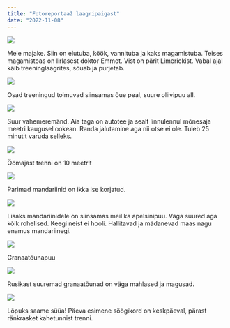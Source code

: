 ```yaml
---
title: "Fotoreportaaž laagripaigast"
date: "2022-11-08"
---
```


[![](/images/meie-majake.jpeg?w=1024)](/images/meie-majake.jpeg)

Meie majake. Siin on elutuba, köök, vannituba ja kaks magamistuba. Teises magamistoas on Iirlasest doktor Emmet. Vist on pärit Limerickist. Vabal ajal käib treeninglaagrites, sõuab ja purjetab.

[![](/images/ja-siin.jpeg?w=1024)](/images/ja-siin.jpeg)

Osad treeningud toimuvad siinsamas õue peal, suure oliivipuu all.

[![](/images/plats.jpeg?w=1024)](/images/plats.jpeg)

Suur vahemeremänd. Aia taga on autotee ja sealt linnulennul mõnesaja meetri kaugusel ookean. Randa jalutamine aga nii otse ei ole. Tuleb 25 minutit varuda selleks.

[![](/images/img_6855.jpeg?w=1024)](/images/img_6855.jpeg)

Öömajast trenni on 10 meetrit

[![](/images/img_6858.jpeg?w=768)](/images/img_6858.jpeg)

Parimad mandariinid on ikka ise korjatud.

[![](/images/rohelised-apelsinid.jpeg?w=1024)](/images/rohelised-apelsinid.jpeg)

Lisaks mandariinidele on siinsamas meil ka apelsinipuu. Väga suured aga kõik rohelised. Keegi neist ei hooli. Hallitavad ja mädanevad maas nagu enamus mandariinegi.

[![](/images/img_6860.jpeg?w=768)](/images/img_6860.jpeg)

Granaatõunapuu

[![](/images/rusikast-suuremad-granaatounad-vaga-mahlased-ja-magusad.jpeg?w=1024)](/images/rusikast-suuremad-granaatounad-vaga-mahlased-ja-magusad.jpeg)

Rusikast suuremad granaatõunad on väga mahlased ja magusad.

[![](/images/lopuks-saab-suua-paeva-esimene-soogikord-keskpaeval.jpeg?w=1024)](/images/lopuks-saab-suua-paeva-esimene-soogikord-keskpaeval.jpeg)

Lõpuks saame süüa! Päeva esimene söögikord on keskpäeval, pärast ränkrasket kahetunnist trenni.
